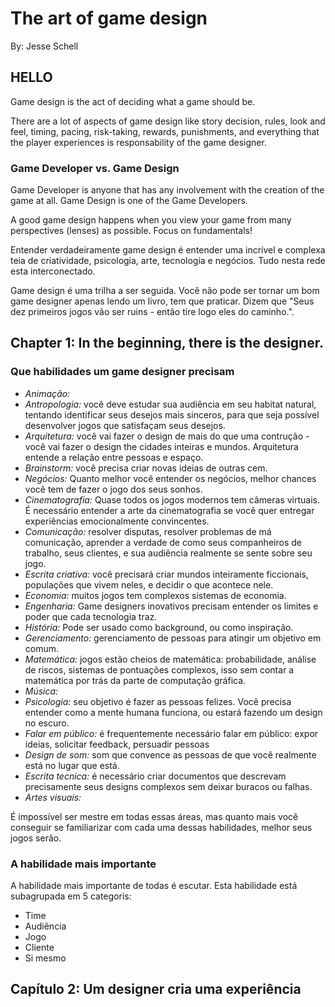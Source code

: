 # The art of game design
By: Jesse Schell

## HELLO

Game design is the act of deciding what a game should be.

There are a lot of aspects of game design like story decision, rules, look and feel, timing, pacing, risk-taking, rewards, punishments, and everything that the player experiences is responsability of the game designer.

### Game Developer vs. Game Design
Game Developer is anyone that has any involvement with the creation of the game at all. Game Design is one of the Game Developers. 

A good game design happens when you view your game from many perspectives (lenses) as possible.
Focus on fundamentals!

Entender verdadeiramente game design é entender uma incrível e complexa teia de criatividade, psicologia, arte, tecnologia e negócios. Tudo nesta rede esta interconectado.

Game design é uma trilha a ser seguida. Você não pode ser tornar um bom game designer apenas lendo um livro, tem que praticar.
Dizem que "Seus dez primeiros jogos vão ser ruins - então tire logo eles do caminho.".


## Chapter 1: In the beginning, there is the designer.

### Que habilidades um game designer precisam

- *Animação:*
- *Antropologia:* você deve estudar sua audiência em seu habitat natural, tentando identificar seus desejos mais sinceros, para que seja possível desenvolver jogos que satisfaçam seus desejos.
- *Arquitetura:* você vai fazer o design de mais do que uma contrução - você vai fazer o design the cidades inteiras e mundos. Arquitetura entende a relação entre pessoas e espaço.
- *Brainstorm:* você precisa criar novas ideias de outras cem.
- *Negócios:* Quanto melhor você entender os negócios, melhor chances você tem de fazer o jogo dos seus sonhos.
- *Cinematografia:* Quase todos os jogos modernos tem câmeras virtuais. É necessário entender a arte da cinematografia se você quer entregar experiências emocionalmente convincentes.
- *Comunicação:* resolver disputas, resolver problemas de má comunicação, aprender a verdade de como seus companheiros de trabalho, seus clientes, e sua audiência realmente se sente  sobre seu jogo.
- *Escrita criativa:* você precisará criar mundos inteiramente ficcionais, populações que vivem neles, e decidir o que acontece nele.
- *Economia:* muitos jogos tem complexos sistemas de economia. 
- *Engenharia:* Game designers inovativos precisam entender os limites e poder que cada tecnologia traz.
- *História:* Pode ser usado como background, ou como inspiração.
- *Gerenciamento:*  gerenciamento de pessoas para atingir um objetivo em comum.
- *Matemática:* jogos estão cheios de matemática: probabilidade, análise de riscos, sistemas de pontuações complexos, isso sem contar a matemática por trás da parte de computação gráfica.
- *Música:* 
- *Psicologia:* seu objetivo é fazer as pessoas felizes. Você precisa entender como a mente humana funciona, ou estará fazendo um design no escuro.
- *Falar em público:* é frequentemente necessário falar em público: expor ideias, solicitar feedback, persuadir pessoas
- *Design de som:* som que convence as pessoas de que você realmente está no lugar que está.
- *Escrita tecnica:* é necessário criar documentos que descrevam precisamente seus designs complexos sem deixar buracos ou falhas.
- *Artes visuais:* 

É impossível ser mestre em todas essas áreas, mas quanto mais você conseguir se familiarizar com cada uma dessas habilidades, melhor seus jogos serão.

### A habilidade mais importante

A habilidade mais importante de todas é escutar. Esta habilidade está subagrupada em 5 categoris:
- Time
- Audiência
- Jogo
- Cliente
- Si mesmo

## Capítulo 2: Um designer cria uma experiência
